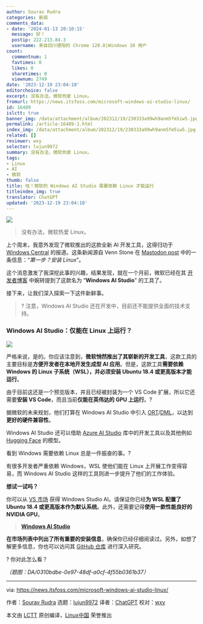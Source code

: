 ```yaml
---
author: Sourav Rudra
categories: 新闻
comments_data:
- date: '2024-01-13 20:10:15'
  message: 好！
  postip: 222.213.84.3
  username: 来自四川德阳的 Chrome 120.0|Windows 10 用户
count:
  commentnum: 1
  favtimes: 0
  likes: 0
  sharetimes: 0
  viewnum: 2749
date: '2023-12-19 23:04:10'
editorchoice: false
excerpt: 没有办法，微软热爱 Linux。
fromurl: https://news.itsfoss.com/microsoft-windows-ai-studio-linux/
id: 16489
islctt: true
banner_img: /data/attachment/album/202312/19/230333a99wh9anm5fm5iw5.jpg
permalink: /article-16489-1.html
index_img: /data/attachment/album/202312/19/230333a99wh9anm5fm5iw5.jpg.thumb.jpg
related: []
reviewer: wxy
selector: lujun9972
summary: 没有办法，微软热爱 Linux。
tags:
- Linux
- AI
- 微软
thumb: false
title: 哇！微软的 Windows AI Studio 需要依赖 Linux 才能运行
titleindex_img: true
translator: ChatGPT
updated: '2023-12-19 23:04:10'
---
```


![](/data/attachment/album/202312/19/230333a99wh9anm5fm5iw5.jpg)



> 
> 没有办法，微软热爱 Linux。
> 
> 
> 


上个周末，我意外发现了微软推出的这款全新 AI 开发工具，这得归功于 [Windows Central](https://www.windowscentral.com/software-apps/windows-11/hidden-windows-11-setting-suggests-youll-soon-be-able-to-uninstall-ai-components-from-the-os) 的报道。这条新闻源自 Venn Stone 在 [Mastodon post](https://mast.linuxgamecast.com/@Venn/111577589308411637) 中的一条信息：“*第一步？安装 Linux*”。


这个消息激发了我深挖此事的兴趣，结果发现，就在一个月前，微软已经在其 [开发者博客](https://blogs.windows.com/windowsdeveloper/2023/11/15/elevating-the-developer-experience-on-windows-with-new-ai-tools-and-productivity-tools/) 中婉转提到了这款名为 “**Windows AI Studio**” 的工具了。


接下来，让我们深入探索一下这件新鲜事。



> 
> ? 注意，Windows AI Studio 还在开发中，目前还不能提供全面的技术支持。
> 
> 
> 


### Windows AI Studio：仅能在 Linux 上运行？


![](/data/attachment/album/202312/19/230411p0xxsj0a10yi1wir.png)


严格来说，是的。你应该注意到，**微软悄然推出了其崭新的开发工具**，这款工具的主要目标是**方便开发者在本地开发生成型 AI 应用**。但是，这款工具**需要依赖 Windows 的 Linux 子系统（WSL），并必须安装 Ubuntu 18.4 或更高版本才能运行**。


由于目前这还是一个预览版本，并且已经被封装为一个 VS Code 扩展，所以它还需要**安装 VS Code**，而且当前**仅能在英伟达的 GPU 上运行**。?


据微软的未来规划，他们打算在 Windows AI Studio 中引入 [ORT](https://onnxruntime.ai/)/[DML](https://learn.microsoft.com/en-us/windows/ai/directml/dml-intro)，以达到**更好的硬件兼容性**。


Windows AI Studio 还可以借助 [Azure AI Studio](https://azure.microsoft.com/en-us/products/ai-studio) 库中的开发工具以及其他例如 [Hugging Face](https://huggingface.co/) 的模型。


看到 Windows 需要依赖 Linux 总是一件振奋的事。?


有很多开发者严重依赖 Windows，WSL 使他们能在 Linux 上开展工作变得容易，而 Windows AI Studio 这样的工具则进一步提升了他们的工作体验。


**想试一试吗？**


你可以从 [VS 市场](https://marketplace.visualstudio.com/items?itemName=ms-windows-ai-studio.windows-ai-studio) 获得 Windows Studio AI。请保证你已经**为 WSL 配置了 Ubuntu 18.4 或更高版本作为默认系统**。此外，还需要记得**使用一款性能良好的 NVIDIA GPU**。



> 
> **[Windows AI Studio](https://marketplace.visualstudio.com/items?itemName=ms-windows-ai-studio.windows-ai-studio)**
> 
> 
> 


**在市场列表中列出了所有重要的安装信息**，确保你已经仔细阅读过。另外，如想了解更多信息，你也可以访问其 [GitHub 仓库](https://github.com/microsoft/windows-ai-studio) 进行深入研究。


? 你对此怎么看？


*（题图：DA/0310bdbe-0e97-48df-a0cf-4f55b0361b37）*




---


via: <https://news.itsfoss.com/microsoft-windows-ai-studio-linux/>


作者：[Sourav Rudra](https://news.itsfoss.com/author/sourav/) 选题：[lujun9972](https://github.com/lujun9972) 译者：[ChatGPT](https://linux.cn/lctt/ChatGPT) 校对：[wxy](https://github.com/wxy)


本文由 [LCTT](https://github.com/LCTT/TranslateProject) 原创编译，[Linux中国](https://linux.cn/) 荣誉推出